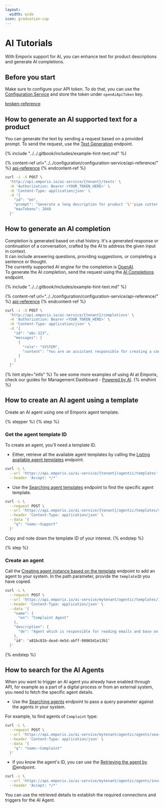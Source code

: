 ```yaml
---
layout:
  width: wide
icon: graduation-cap
---
```


# AI Tutorials

With Emporix support for AI, you can enhance text for product descriptions and generate AI completions.

## Before you start

Make sure to configure your API token. To do that, you can use the [Configuration Service](../../configuration/country-service/api-reference/) and store the token under `openAiApiToken` key.

[broken-reference](broken-reference/ "mention")

## How to generate an AI supported text for a product

You can generate the text by sending a request based on a provided prompt. To send the request, use the [Text Generation](broken-reference) endpoint.

{% include "../../.gitbook/includes/example-hint-text.md" %}

{% content-ref url="../../configuration/configuration-service/api-reference/" %}
[api-reference](../../configuration/configuration-service/api-reference/)
{% endcontent-ref %}

```bash
curl -i -X POST \
  'http://api.emporix.io/ai-service/{tenant}/texts' \
  -H 'Authorization: Bearer <YOUR_TOKEN_HERE>' \
  -H 'Content-Type: application/json' \
  -d '{
    "id": "en",
    "prompt": "Generate a long description for product '\''pipe cutter'\'' in language EN ",
    "maxTokens": 2048
  }'
```

## How to generate an AI completion

Completion is generated based on chat history. It's a generated response or continuation of a conversation, crafted by the AI to address the given input in context.\
It can include answering questions, providing suggestions, or completing a sentence or thought.\
The currently supported AI engine for the completion is [OpenAI](https://platform.openai.com/).\
To generate the AI completion, send the request using the [AI Completions](https://developer.emporix.io/api-references/api-guides/artificial-intelligence/ai-service/api-reference/ai-completions) endpoint.

{% include "../../.gitbook/includes/example-hint-text.md" %}

{% content-ref url="../../configuration/configuration-service/api-reference/" %}
[api-reference](../../configuration/configuration-service/api-reference/)
{% endcontent-ref %}

```bash
curl -i -X POST \
  'http://api.emporix.io/ai-service/{tenant}/completions' \
  -H 'Authorization: Bearer <YOUR_TOKEN_HERE>' \
  -H 'Content-Type: application/json' \
  -d '{
    "id": "abc-123",
    "messages": [
      {
        "role": "SYSTEM",
        "content": "You are an assistant responsible for creating a configuration based on information provided by user."
      }
    ]
  }'
```

{% hint style="info" %}
To see some more examples of using AI at Emporix, check our guides for Management Dashboard - [Powered by AI](https://app.gitbook.com/s/bTY7EwZtYYQYC6GOcdTj/extensibility-and-integrations/ai-intro/ai-config).
{% endhint %}

## How to create an AI agent using a template

Create an AI agent using one of Emporix agent template.

{% stepper %}
{% step %}
### Get the agent template ID 
To create an agent, you'll need a template ID.
* Either, retrieve all the available agent templates by calling the [Listing available agent templates](https://developer.emporix.io/api-references/api-guides/artificial-intelligence/ai-service/api-reference/agent-template) endpoint.

```bash
curl -L \
  --url 'https://api.emporix.io/ai-service/{tenant}/agentic/templates' \
  --header 'Accept: */*'
```
* Use the [Searching agent templates](https://developer.emporix.io/api-references/api-guides/artificial-intelligence/ai-service/api-reference/agent-template) endpoint to find the specific agent template.

```bash
curl -L \
  --request POST \
  --url 'https://api.emporix.io/ai-service/{tenant}/agentic/templates/search' \
  --header 'Content-Type: application/json' \
  --data '{
    "q": "name:~Support"
  }'
```
Copy and note down the template ID of your interest.
{% endstep %}

{% step %}
### Create an agent
Call the [Creating agent instance based on the template](https://developer.emporix.io/api-references/api-guides/artificial-intelligence/ai-service/api-reference/agent-template) endpoint to add an agent to your system. In the path parameter, provide the `templateID` you have copied.

```bash
curl -L \
  --request POST \
  --url 'https://api.emporix.io/ai-service/mytenant/agentic/templates/123/agent' \
  --header 'Content-Type: application/json' \
  --data '{
    "name": {
      "en": "Complaint Agent"
    },
    "description": {
      "de": "Agent which is responsible for reading emails and base on that resolve the customer's complaints"
    },
    "id": "a81bc81b-dead-4e5d-abff-90865d1e13b1"
  }'
```

{% endstep %}

## How to search for the AI Agents

When you want to trigger an AI agent you already have enabled through API, for example as a part of a digital process or from an external system, you need to fetch the specific agent details.

* Use the [Searching agents](https://developer.emporix.io/api-references/api-guides/artificial-intelligence/ai-service/api-reference/agent/search) endpoint to pass a query parameter against the agents in your system. 

For example, to find agents of `Complaint` type:

```bash
curl -L \
  --request POST \
  --url 'https://api.emporix.io/ai-service/mytenant/agentic/agents/search' \
  --header 'Content-Type: application/json' \
  --data '{
    "q": "name:~Complaint"
  }'
```

* If you know the agent's ID, you can use the [Retrieving the agent by ID]()endpoint.

```bash
curl -L \
  --url 'https://api.emporix.io/ai-service/mytenant/agentic/agents/invoice-complaint' \
  --header 'Accept: */*'
```

You can use the retrieved details to establish the required connections and triggers for the AI Agent.